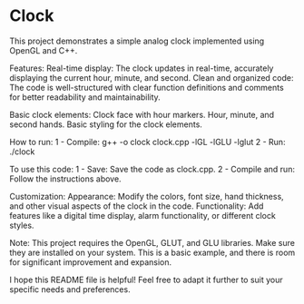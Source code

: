 # Clock
This project demonstrates a simple analog clock implemented using OpenGL and C++.

Features:
    Real-time display: The clock updates in real-time, accurately displaying the current hour, minute, and second.
    Clean and organized code: The code is well-structured with clear function definitions and comments for better readability and maintainability.

Basic clock elements:
    Clock face with hour markers.
    Hour, minute, and second hands.
    Basic styling for the clock elements.

How to run:
1 - Compile:
        g++ -o clock clock.cpp -lGL -lGLU -lglut 
2 - Run:
    ./clock

To use this code:
1 - Save: 
        Save the code as clock.cpp.
2 - Compile and run: 
        Follow the instructions above.

Customization:
    Appearance: Modify the colors, font size, hand thickness, and other visual aspects of the clock in the code.
    Functionality: Add features like a digital time display, alarm functionality, or different clock styles.
    
Note:
    This project requires the OpenGL, GLUT, and GLU libraries. Make sure they are installed on your system. 
    This is a basic example, and there is room for significant improvement and expansion.
    
I hope this README file is helpful! Feel free to adapt it further to suit your specific needs and preferences.
